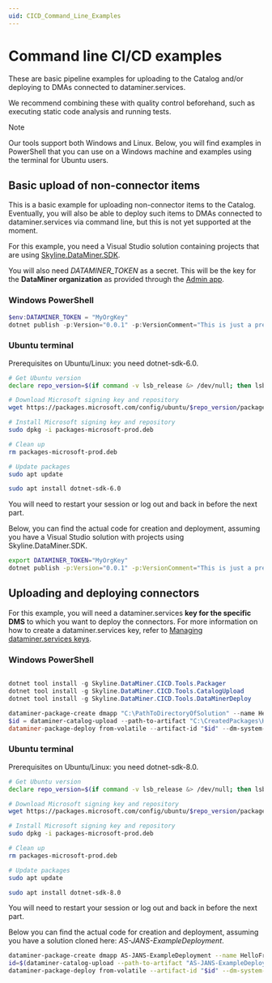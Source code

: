 ```yaml
---
uid: CICD_Command_Line_Examples
---
```


# Command line CI/CD examples

These are basic pipeline examples for uploading to the Catalog and/or deploying to DMAs connected to dataminer.services.

We recommend combining these with quality control beforehand, such as executing static code analysis and running tests.

> [!NOTE]
> Our tools support both Windows and Linux. Below, you will find examples in PowerShell that you can use on a Windows machine and examples using the terminal for Ubuntu users.

## Basic upload of non-connector items

This is a basic example for uploading non-connector items to the Catalog. Eventually, you will also be able to deploy such items to DMAs connected to dataminer.services via command line, but this is not yet supported at the moment.

For this example, you need a Visual Studio solution containing projects that are using [Skyline.DataMiner.SDK](xref:skyline_dataminer_sdk).

You will also need *DATAMINER_TOKEN* as a secret. This will be the key for the **DataMiner organization** as provided through the [Admin app](xref:About_the_Admin_app).

### Windows PowerShell

```powershell
$env:DATAMINER_TOKEN = "MyOrgKey"
dotnet publish -p:Version="0.0.1" -p:VersionComment="This is just a pre-release version." -p:CatalogPublishKeyName="DATAMINER_TOKEN" -p:CatalogDefaultDownloadKeyName="DATAMINER_TOKEN"
```

### Ubuntu terminal

Prerequisites on Ubuntu/Linux: you need dotnet-sdk-6.0.

```bash
# Get Ubuntu version
declare repo_version=$(if command -v lsb_release &> /dev/null; then lsb_release -r -s; else grep -oP '(?<=^VERSION_ID=).+' /etc/os-release | tr -d '"'; fi)

# Download Microsoft signing key and repository
wget https://packages.microsoft.com/config/ubuntu/$repo_version/packages-microsoft-prod.deb -O packages-microsoft-prod.deb

# Install Microsoft signing key and repository
sudo dpkg -i packages-microsoft-prod.deb

# Clean up
rm packages-microsoft-prod.deb

# Update packages
sudo apt update

sudo apt install dotnet-sdk-6.0
```

You will need to restart your session or log out and back in before the next part.

Below, you can find the actual code for creation and deployment, assuming you have a Visual Studio solution with projects using Skyline.DataMiner.SDK.

```bash
export DATAMINER_TOKEN="MyOrgKey"
dotnet publish -p:Version="0.0.1" -p:VersionComment="This is just a pre-release version." -p:CatalogPublishKeyName="DATAMINER_TOKEN" -p:CatalogDefaultDownloadKeyName="DATAMINER_TOKEN"
```

## Uploading and deploying connectors

For this example, you will need a dataminer.services **key for the specific DMS** to which you want to deploy the connectors. For more information on how to create a dataminer.services key, refer to [Managing dataminer.services keys](xref:Managing_dataminer_services_keys).

### Windows PowerShell

```powershell

dotnet tool install -g Skyline.DataMiner.CICD.Tools.Packager
dotnet tool install -g Skyline.DataMiner.CICD.Tools.CatalogUpload
dotnet tool install -g Skyline.DataMiner.CICD.Tools.DataMinerDeploy

dataminer-package-create dmapp "C:\PathToDirectoryOfSolution" --name HelloFromPowershell --output "C:\CreatedPackages" --type automation
$id = dataminer-catalog-upload --path-to-artifact "C:\CreatedPackages\HelloFromPowershell.dmapp" --dm-catalog-token 1234567
dataminer-package-deploy from-volatile --artifact-id "$id" --dm-system-token 1234567

```

### Ubuntu terminal

Prerequisites on Ubuntu/Linux: you need dotnet-sdk-8.0.

```bash
# Get Ubuntu version
declare repo_version=$(if command -v lsb_release &> /dev/null; then lsb_release -r -s; else grep -oP '(?<=^VERSION_ID=).+' /etc/os-release | tr -d '"'; fi)

# Download Microsoft signing key and repository
wget https://packages.microsoft.com/config/ubuntu/$repo_version/packages-microsoft-prod.deb -O packages-microsoft-prod.deb

# Install Microsoft signing key and repository
sudo dpkg -i packages-microsoft-prod.deb

# Clean up
rm packages-microsoft-prod.deb

# Update packages
sudo apt update

sudo apt install dotnet-sdk-8.0
```

You will need to restart your session or log out and back in before the next part.

Below you can find the actual code for creation and deployment, assuming you have a solution cloned here: *AS-JANS-ExampleDeployment*.

```bash
dataminer-package-create dmapp AS-JANS-ExampleDeployment --name HelloFromUbuntu --output AS-JANS-ExampleDeployment --type automation
id=$(dataminer-catalog-upload --path-to-artifact "AS-JANS-ExampleDeployment/HelloFromUbuntu.dmapp" --dm-catalog-token 12345)
dataminer-package-deploy from-volatile --artifact-id "$id" --dm-system-token 12345
```
